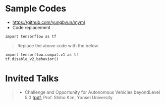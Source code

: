 # Sample Codes

* https://github.com/yungbyun/myml
* Code replacement
```
import tensorflow as tf
```
> Replace the above code with the below.
```
import tensorflow.compat.v1 as tf
tf.disable_v2_behavior()
```
# Invited Talks
> * Challenge and Opportunity for Autonomous Vehicles beyondLevel 5.0 ([pdf](./talk/autonomous_vehicles_beyond_level_5.pdf), Prof. Shiho Kim, Yonsei University <br/>
>
